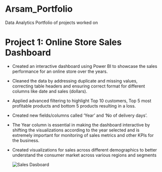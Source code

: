 # Arsam_Portfolio
Data Analytics Portfolio of projects worked on
# Project 1: Online Store Sales Dashboard 
* Created an interactive dashboard using Power BI to showcase the sales performance for an online store over the years.
* Cleaned the data by addressing duplicate and missing values, correcting table headers and ensuring correct format for different columns like date and sales (dollars).
* Applied advanced filtering to highlight Top 10 customers, Top 5 most profitable products and bottom 5 products resulting in a loss.
* Created new fields/columns called ‘Year’ and ‘No of delivery days’.
* The Year column is essential in making the dashboard interactive by shifting the visualizations according to the year selected and is extremely important for monitoring of sales metrics and other KPIs for the business. 
* Created visualizations for sales across different demographics to better understand the consumer market across various regions and segments

  ![Sales Dasboard](https://github.com/ArsamData/Arsam_Portfolio/assets/139151109/ab3db838-77b3-4a27-a0fe-6704147d535a)


